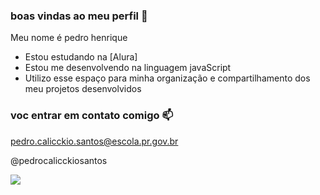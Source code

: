 ### boas vindas ao meu perfil 💙

Meu nome é pedro henrique 

- Estou estudando na [Alura]
- Estou me desenvolvendo na linguagem javaScript
- Utilizo esse espaço para minha organização e compartilhamento dos meu projetos desenvolvidos

### voc entrar em contato comigo 📫

pedro.calicckio.santos@escola.pr.gov.br

@pedrocalicckiosantos

![](https://media.tenor.com/PKKCAakpBZIAAAAM/neyney-neymar.gif)
